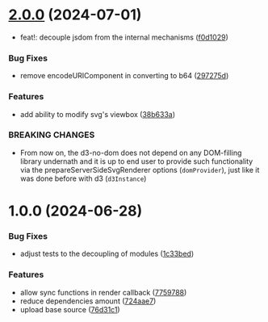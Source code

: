 # [2.0.0](https://github.com/neg4n/d3-no-dom/compare/v1.0.0...v2.0.0) (2024-07-01)


* feat!: decouple jsdom from the internal mechanisms ([f0d1029](https://github.com/neg4n/d3-no-dom/commit/f0d1029c4c5a109350e45acde3f0ccc496435473))


### Bug Fixes

* remove encodeURIComponent in converting to b64 ([297275d](https://github.com/neg4n/d3-no-dom/commit/297275d0b17017f5f7333f2ad328470b86713585))


### Features

* add ability to modify svg's viewbox ([38b633a](https://github.com/neg4n/d3-no-dom/commit/38b633acf3bbaf64fddd1ed62ff78b446a2541e4))


### BREAKING CHANGES

* From now on, the d3-no-dom does
not depend on any DOM-filling library undernath
and it is up to end user to provide such
functionality via the prepareServerSideSvgRenderer
options (`domProvider`), just like it was done
before with d3 (`d3Instance`)

# 1.0.0 (2024-06-28)


### Bug Fixes

* adjust tests to the decoupling of modules ([1c33bed](https://github.com/neg4n/d3-no-dom/commit/1c33bed2e6ee366617112c86c1505e75b42661c4))


### Features

* allow sync functions in render callback ([7759788](https://github.com/neg4n/d3-no-dom/commit/775978822fde548645a74cbc007561223dcbbdc1))
* reduce dependencies amount ([724aae7](https://github.com/neg4n/d3-no-dom/commit/724aae7a05a1a6411aa6fa17928b55da9528bca9))
* upload base source ([76d31c1](https://github.com/neg4n/d3-no-dom/commit/76d31c14f1431f319d363685b523ab4974eddf83))
